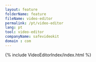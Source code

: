 ```yaml
---
layout: feature
folderName: feature
fileName: video-editor
permalink: /pt/video-editor
lang: pt
tool: video-editor
companyName: safevideokit
domain : com
---
```


{% include VideoEditorIndex/index.html %}

   